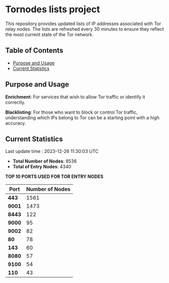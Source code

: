 # Tornodes lists project

This repository provides updated lists of IP addresses associated with Tor relay nodes. The lists are refreshed every 30 minutes to ensure they reflect the most current state of the Tor network.

## Table of Contents

- [Purpose and Usage](#purpose-and-usage)
- [Current Statistics](#current-statistics)


## Purpose and Usage

**Enrichment**: For services that wish to allow Tor traffic or identify it correctly.

**Blacklisting**: For those who want to block or control Tor traffic, understanding which IPs belong to Tor can be a starting point with a high accuracy.

## Current Statistics

Last update time : 2023-12-26 11:30:03 UTC

- **Total Number of Nodes**: 8536
- **Total of Entry Nodes**: 4340

**TOP 10 PORTS USED FOR TOR ENTRY NODES**

| **Port** | **Number of Nodes** |
|------|-----------------|
| **443**   | 1561  |
| **9001**   | 1473  |
| **8443**   | 122  |
| **9000**   | 95  |
| **9002**   | 82  |
| **80**   | 78  |
| **143**   | 60  |
| **8080**   | 57  |
| **9100**   | 54  |
| **110**   | 43  |

